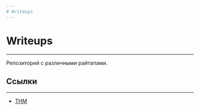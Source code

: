 ```yaml
---
# Writeups
---
```

# Writeups
---
Репозиторий с различными райтапами.

## Ссылки
---
- [THM](THM/THM.md)
